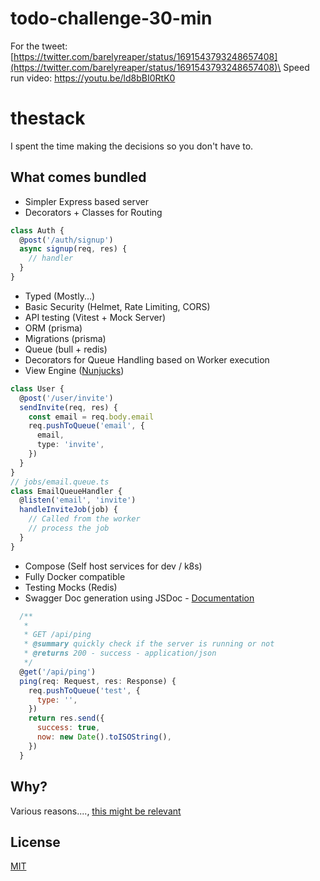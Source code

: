 # todo-challenge-30-min 

For the tweet: [https://twitter.com/barelyreaper/status/1691543793248657408](https://twitter.com/barelyreaper/status/1691543793248657408)\
Speed run video: https://youtu.be/ld8bBI0RtK0

# thestack

I spent the time making the decisions so you don't have to.

## What comes bundled

- Simpler Express based server
- Decorators + Classes for Routing

```ts
class Auth {
  @post('/auth/signup')
  async signup(req, res) {
    // handler
  }
}
```

- Typed (Mostly...)
- Basic Security (Helmet, Rate Limiting, CORS)
- API testing (Vitest + Mock Server)
- ORM (prisma)
- Migrations (prisma)
- Queue (bull + redis)
- Decorators for Queue Handling based on Worker execution
- View Engine ([Nunjucks](https://mozilla.github.io/nunjucks/))

```ts
class User {
  @post('/user/invite')
  sendInvite(req, res) {
    const email = req.body.email
    req.pushToQueue('email', {
      email,
      type: 'invite',
    })
  }
}
// jobs/email.queue.ts
class EmailQueueHandler {
  @listen('email', 'invite')
  handleInviteJob(job) {
    // Called from the worker
    // process the job
  }
}
```

- Compose (Self host services for dev / k8s)
- Fully Docker compatible
- Testing Mocks (Redis)
- Swagger Doc generation using JSDoc -
  [Documentation](https://brikev.github.io/express-jsdoc-swagger-docs/#/)

```js
  /**
   *
   * GET /api/ping
   * @summary quickly check if the server is running or not
   * @returns 200 - success - application/json
   */
  @get('/api/ping')
  ping(req: Request, res: Response) {
    req.pushToQueue('test', {
      type: '',
    })
    return res.send({
      success: true,
      now: new Date().toISOString(),
    })
  }
```

## Why?

Various reasons....,
[this might be relevant](https://reaper.is/writing/20230516-ignoring-backend-productivity)

## License

[MIT](/LICENSE)
